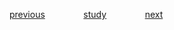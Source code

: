 
<a href="https://github.com/raphaelkaique1/study/tree/main/8-desenvolvimento_avancado/8.1-arquitetura_de_solucao/conceitos_de_arquitetura.md">previous</a>⠀⠀⠀⠀⠀⠀<a href="https://github.com/raphaelkaique1/study#arquitetura_de_solucao">study</a>⠀⠀⠀⠀⠀⠀<a href="https://github.com/raphaelkaique1/study/tree/main/8-desenvolvimento_avancado/8.2-arquitetura_de_software/escalabilidade_e_desempenho_estrategias_de_otimizacao_e_caching.md">next</a>